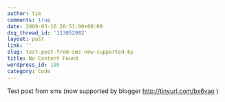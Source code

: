 ```yaml
---
author: tim
comments: true
date: 2009-03-16 20:51:00+00:00
dsq_thread_id: '113052982'
layout: post
link: ''
slug: test-post-from-sms-now-supported-by
title: No Content Found
wordpress_id: 195
category: Code
---
```


Test post from sms (now supported by blogger <http://tinyurl.com/bx6vao>
)